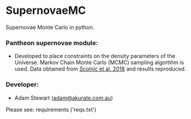# SupernovaeMC
Supernovae Monte Carlo in python.

### Pantheon supernovae module:
- Developed to place constraints on the density parameters of the Universe. Markov Chain Monte Carlo (MCMC) sampling algortihm is used. Data obtained from [Scolnic et al. 2018](https://arxiv.org/abs/1710.00845) and results reproduced.

### Developer:
- Adam Stewart (adam@akurate.com.au)

Please see: requirements ('reqs.txt')
